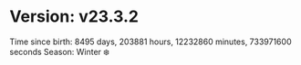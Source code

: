 # Version: v23.3.2
Time since birth: 8495 days, 203881 hours, 12232860 minutes, 733971600 seconds
Season: Winter ❄️

